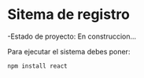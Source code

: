 <h1>Sitema de registro</h1>

-Estado de proyecto: En construccion...

Para ejecutar el sistema debes poner:

```npm install react```
